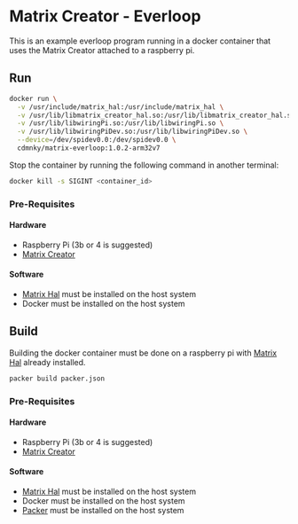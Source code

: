 # Matrix Creator - Everloop

This is an example everloop program running in a docker container that uses the Matrix Creator attached to a raspberry pi.

## Run

```bash
docker run \
  -v /usr/include/matrix_hal:/usr/include/matrix_hal \
  -v /usr/lib/libmatrix_creator_hal.so:/usr/lib/libmatrix_creator_hal.so \
  -v /usr/lib/libwiringPi.so:/usr/lib/libwiringPi.so \
  -v /usr/lib/libwiringPiDev.so:/usr/lib/libwiringPiDev.so \
  --device=/dev/spidev0.0:/dev/spidev0.0 \
  cdmnky/matrix-everloop:1.0.2-arm32v7
```
Stop the container by running the following command in another terminal:
```bash
docker kill -s SIGINT <container_id>
```
### Pre-Requisites

#### Hardware
* Raspberry Pi (3b or 4 is suggested)
* [Matrix Creator](https://www.matrix.one/products/creator)

#### Software
* [Matrix Hal](https://matrix-io.github.io/matrix-documentation/matrix-hal/getting-started/installation-package/) must be installed on the host system
* Docker must be installed on the host system

## Build

Building the docker container must be done on a raspberry pi with [Matrix Hal](https://matrix-io.github.io/matrix-documentation/matrix-hal/getting-started/installation-package/) already installed.

```bash
packer build packer.json
```

### Pre-Requisites

#### Hardware
* Raspberry Pi (3b or 4 is suggested)
* [Matrix Creator](https://www.matrix.one/products/creator)

#### Software
* [Matrix Hal](https://matrix-io.github.io/matrix-documentation/matrix-hal/getting-started/installation-package/) must be installed on the host system
* Docker must be installed on the host system
* [Packer](https://packer.io/) must be installed on the host system
